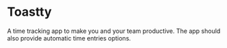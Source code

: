 # Toastty
A time tracking app to make you and your team productive. The app should also provide automatic time entries options.